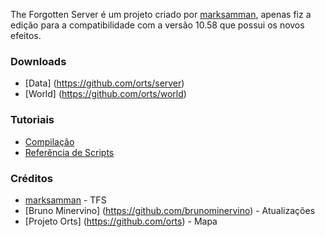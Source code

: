 The Forgotten Server é um projeto criado por [marksamman](https://github.com/marksamman), apenas fiz a edição para a compatibilidade com a versão 10.58 que possui os novos efeitos.

### Downloads

* [Data] (https://github.com/orts/server)
* [World] (https://github.com/orts/world)

### Tutoriais

* [Compilação](http://www.tibiaking.com/forum/topic/51805-compilando-tfs-1x-com-v%C3%ADdeo-aula/)
* [Referência de Scripts](https://github.com/otland/forgottenserver/wiki/Script-Interface)

### Créditos

* [marksamman](https://github.com/marksamman) - TFS
* [Bruno Minervino] (https://github.com/brunominervino) - Atualizações
* [Projeto Orts] (https://github.com/orts) - Mapa
